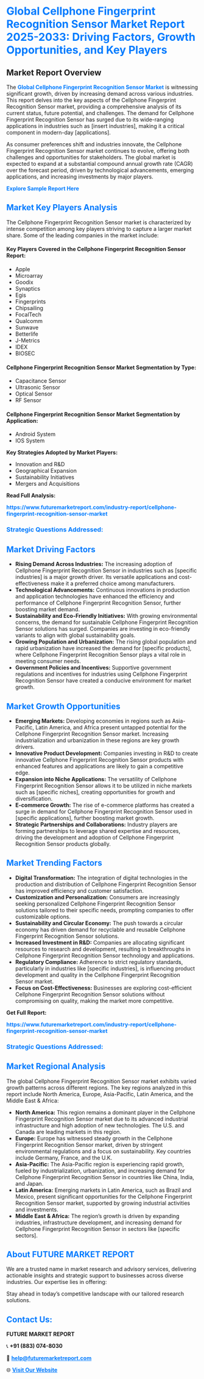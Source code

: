 <h1 style="color: #007BFF;">Global Cellphone Fingerprint Recognition Sensor Market Report 2025-2033: Driving Factors, Growth Opportunities, and Key Players</h1>

<section id="overview">
<h2>Market Report Overview</h2>
<p>The <a href="https://www.futuremarketreport.com/industry-report/cellphone-fingerprint-recognition-sensor-market" style="color: #007BFF; text-decoration: none;"><strong>Global Cellphone Fingerprint Recognition Sensor Market</strong></a> is witnessing significant growth, driven by increasing demand across various industries. This report delves into the key aspects of the Cellphone Fingerprint Recognition Sensor market, providing a comprehensive analysis of its current status, future potential, and challenges. The demand for Cellphone Fingerprint Recognition Sensor has surged due to its wide-ranging applications in industries such as [insert industries], making it a critical component in modern-day [applications].</p>
<p>As consumer preferences shift and industries innovate, the Cellphone Fingerprint Recognition Sensor market continues to evolve, offering both challenges and opportunities for stakeholders. The global market is expected to expand at a substantial compound annual growth rate (CAGR) over the forecast period, driven by technological advancements, emerging applications, and increasing investments by major players.</p>
</section>

<section id="overview">
<p><a href="https://www.futuremarketreport.com/request-sample/reportId=75077" style="color: #007BFF; text-decoration: none;"><strong>Explore Sample Report Here</strong></a></p>
</section>

<section id="key-players">
<h2 style="color: #007BFF;">Market Key Players Analysis</h2>
<p>The Cellphone Fingerprint Recognition Sensor market is characterized by intense competition among key players striving to capture a larger market share. Some of the leading companies in the market include:</p>
<h4>Key Players Covered in the Cellphone Fingerprint Recognition Sensor Report:</h4>
<ul><li>Apple</li><li>Microarray</li><li>Goodix</li><li>Synaptics</li><li>Egis</li><li>Fingerprints</li><li>Chipsailing</li><li>FocalTech</li><li>Qualcomm</li><li>Sunwave</li><li>Betterlife</li><li>J-Metrics</li><li>IDEX</li><li>BIOSEC</li></ul>
<h4>Cellphone Fingerprint Recognition Sensor Market Segmentation by Type:</h4>
<ul><li>Capacitance Sensor</li><li>Ultrasonic Sensor</li><li>Optical Sensor</li><li>RF Sensor</li></ul>

<h4>Cellphone Fingerprint Recognition Sensor Market Segmentation by Application:</h4>
<ul><li>Android System</li><li>IOS System</li></ul>
<p><strong>Key Strategies Adopted by Market Players:</strong></p>
<ul>
<li>Innovation and R&D</li>
<li>Geographical Expansion</li>
<li>Sustainability Initiatives</li>
<li>Mergers and Acquisitions</li>
</ul>
</section>

<section>
<p><strong>Read Full Analysis: </strong></p><a href="https://www.futuremarketreport.com/industry-report/cellphone-fingerprint-recognition-sensor-market" style="color: #007BFF; text-decoration: none;"><strong>https://www.futuremarketreport.com/industry-report/cellphone-fingerprint-recognition-sensor-market</strong></a>
<h3 style="color: #007BFF;">Strategic Questions Addressed:</h3>
</section>

<section id="driving-factors">
<h2 style="color: #007BFF;">Market Driving Factors</h2>
<ul>
<li><strong>Rising Demand Across Industries:</strong> The increasing adoption of Cellphone Fingerprint Recognition Sensor in industries such as [specific industries] is a major growth driver. Its versatile applications and cost-effectiveness make it a preferred choice among manufacturers.</li>
<li><strong>Technological Advancements:</strong> Continuous innovations in production and application technologies have enhanced the efficiency and performance of Cellphone Fingerprint Recognition Sensor, further boosting market demand.</li>
<li><strong>Sustainability and Eco-Friendly Initiatives:</strong> With growing environmental concerns, the demand for sustainable Cellphone Fingerprint Recognition Sensor solutions has surged. Companies are investing in eco-friendly variants to align with global sustainability goals.</li>
<li><strong>Growing Population and Urbanization:</strong> The rising global population and rapid urbanization have increased the demand for [specific products], where Cellphone Fingerprint Recognition Sensor plays a vital role in meeting consumer needs.</li>
<li><strong>Government Policies and Incentives:</strong> Supportive government regulations and incentives for industries using Cellphone Fingerprint Recognition Sensor have created a conducive environment for market growth.</li>
</ul>
</section>

<section id="growth-opportunities">
<h2 style="color: #007BFF;">Market Growth Opportunities</h2>
<ul>
<li><strong>Emerging Markets:</strong> Developing economies in regions such as Asia-Pacific, Latin America, and Africa present untapped potential for the Cellphone Fingerprint Recognition Sensor market. Increasing industrialization and urbanization in these regions are key growth drivers.</li>
<li><strong>Innovative Product Development:</strong> Companies investing in R&D to create innovative Cellphone Fingerprint Recognition Sensor products with enhanced features and applications are likely to gain a competitive edge.</li>
<li><strong>Expansion into Niche Applications:</strong> The versatility of Cellphone Fingerprint Recognition Sensor allows it to be utilized in niche markets such as [specific niches], creating opportunities for growth and diversification.</li>
<li><strong>E-commerce Growth:</strong> The rise of e-commerce platforms has created a surge in demand for Cellphone Fingerprint Recognition Sensor used in [specific applications], further boosting market growth.</li>
<li><strong>Strategic Partnerships and Collaborations:</strong> Industry players are forming partnerships to leverage shared expertise and resources, driving the development and adoption of Cellphone Fingerprint Recognition Sensor products globally.</li>
</ul>
</section>

<section id="trending-factors">
<h2 style="color: #007BFF;">Market Trending Factors</h2>
<ul>
<li><strong>Digital Transformation:</strong> The integration of digital technologies in the production and distribution of Cellphone Fingerprint Recognition Sensor has improved efficiency and customer satisfaction.</li>
<li><strong>Customization and Personalization:</strong> Consumers are increasingly seeking personalized Cellphone Fingerprint Recognition Sensor solutions tailored to their specific needs, prompting companies to offer customizable options.</li>
<li><strong>Sustainability and Circular Economy:</strong> The push towards a circular economy has driven demand for recyclable and reusable Cellphone Fingerprint Recognition Sensor solutions.</li>
<li><strong>Increased Investment in R&D:</strong> Companies are allocating significant resources to research and development, resulting in breakthroughs in Cellphone Fingerprint Recognition Sensor technology and applications.</li>
<li><strong>Regulatory Compliance:</strong> Adherence to strict regulatory standards, particularly in industries like [specific industries], is influencing product development and quality in the Cellphone Fingerprint Recognition Sensor market.</li>
<li><strong>Focus on Cost-Effectiveness:</strong> Businesses are exploring cost-efficient Cellphone Fingerprint Recognition Sensor solutions without compromising on quality, making the market more competitive.</li>
</ul>
</section>

<section>
<p><strong>Get Full Report: </strong></p><a href="https://www.futuremarketreport.com/industry-report/cellphone-fingerprint-recognition-sensor-market" style="color: #007BFF; text-decoration: none;"><strong>https://www.futuremarketreport.com/industry-report/cellphone-fingerprint-recognition-sensor-market</strong></a>
<h3 style="color: #007BFF;">Strategic Questions Addressed:</h3>
</section>


<section id="regional-analysis">
<h2 style="color: #007BFF;">Market Regional Analysis</h2>
<p>The global Cellphone Fingerprint Recognition Sensor market exhibits varied growth patterns across different regions. The key regions analyzed in this report include North America, Europe, Asia-Pacific, Latin America, and the Middle East & Africa:</p>
<ul>
<li><strong>North America:</strong> This region remains a dominant player in the Cellphone Fingerprint Recognition Sensor market due to its advanced industrial infrastructure and high adoption of new technologies. The U.S. and Canada are leading markets in this region.</li>
<li><strong>Europe:</strong> Europe has witnessed steady growth in the Cellphone Fingerprint Recognition Sensor market, driven by stringent environmental regulations and a focus on sustainability. Key countries include Germany, France, and the U.K.</li>
<li><strong>Asia-Pacific:</strong> The Asia-Pacific region is experiencing rapid growth, fueled by industrialization, urbanization, and increasing demand for Cellphone Fingerprint Recognition Sensor in countries like China, India, and Japan.</li>
<li><strong>Latin America:</strong> Emerging markets in Latin America, such as Brazil and Mexico, present significant opportunities for the Cellphone Fingerprint Recognition Sensor market, supported by growing industrial activities and investments.</li>
<li><strong>Middle East & Africa:</strong> The region’s growth is driven by expanding industries, infrastructure development, and increasing demand for Cellphone Fingerprint Recognition Sensor in sectors like [specific sectors].</li>
</ul>
</section>

<footer>
<h2 style="color: #007BFF;">About FUTURE MARKET REPORT</h2>
<p>We are a trusted name in market research and advisory services, delivering actionable insights and strategic support to businesses across diverse industries. Our expertise lies in offering:</p>

<p>Stay ahead in today’s competitive landscape with our tailored research solutions.</p>

<h2 style="color: #007BFF;">Contact Us:</h2>
<p><strong>FUTURE MARKET REPORT</strong></p>
<p>📞 <strong>+91 (883) 074-8030</strong></p>
<p>📧 <strong><a href="mailto:help@futuremarketreport.com" style="color: #007BFF;">help@futuremarketreport.com</a></strong></p>
<p>🌐 <strong><a href="https://www.futuremarketreport.com/" style="color: #007BFF;">Visit Our Website</a></strong></p>
</footer>